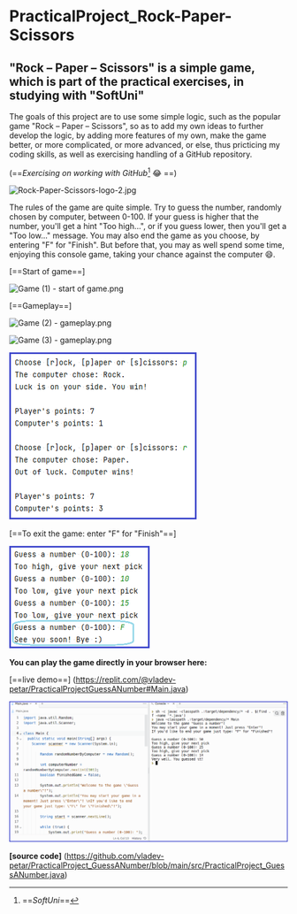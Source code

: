 # PracticalProject_Rock-Paper-Scissors
## "Rock – Paper – Scissors" is a simple game, which is part of the practical exercises, in studying with "SoftUni"

The goals of this project are to use some simple logic, such as the popular game "Rock – Paper – Scissors", so as to add my own ideas to further develop the logic, by adding more features of my own, make the game better, or more complicated, or more advanced, or else, thus pricticing my coding skills, as well as exercising handling of a GitHub repository.

(==*Exercising on working with GitHub*[^1] :joy: ==)

![Rock-Paper-Scissors-logo-2.jpg]([https://github.com/vladev-petar/PracticalProject_GuessANumber/blob/main/number-guessing-java-game.jpg](https://github.com/vladev-petar/PracticalProject_Rock-Paper-Scissors/blob/main/Rock-Paper-Scissors-logo-2.jpg))

The rules of the game are quite simple. Try to guess the number, randomly chosen by computer, between 0-100. If your guess is higher that the number, you'll get a hint "Too high...", or if you guess lower, then you'll get a "Too low..." message. You may also end the game as you choose, by entering "F" for "Finish". But before that, you may as well spend some time, enjoying this console game, taking your chance against the computer 😄. 

[==Start of game==]

![Game (1) - start of game.png]([https://github.com/vladev-petar/PracticalProject_GuessANumber/blob/main/Start%20of%20game.png](https://github.com/vladev-petar/PracticalProject_Rock-Paper-Scissors/blob/main/Game%20(1)%20-%20start%20of%20game.png))

[==Gameplay==] 

![Game (2) - gameplay.png]([https://github.com/vladev-petar/PracticalProject_GuessANumber/blob/main/Game.png](https://github.com/vladev-petar/PracticalProject_Rock-Paper-Scissors/blob/main/Game%20(2)%20-%20gameplay.png)) 

![Game (3) - gameplay.png]([https://github.com/vladev-petar/PracticalProject_GuessANumber/blob/main/Game%20(1).png](https://github.com/vladev-petar/PracticalProject_Rock-Paper-Scissors/blob/main/Game%20(3)%20-%20gameplay.png)) 

![Game (4) - gameplay.png](https://github.com/vladev-petar/PracticalProject_Rock-Paper-Scissors/blob/main/Game%20(4)%20-%20gameplay.png)

[==To exit the game: enter "F" for "Finish"==] 

![Game (5) - exit the game.png](https://github.com/vladev-petar/PracticalProject_GuessANumber/blob/main/Game%20(2).png)

**You can play the game directly in your browser here:**

[==live demo==] (https://replit.com/@vladev-petar/PracticalProjectGuessANumber#Main.java)

![Game (3) - live demo.png](https://github.com/vladev-petar/PracticalProject_GuessANumber/blob/main/Game%20(3)%20-%20live%20demo.png)

**[source code]** (https://github.com/vladev-petar/PracticalProject_GuessANumber/blob/main/src/PracticalProject_GuessANumber.java)

[^1]: ==*SoftUni*==
